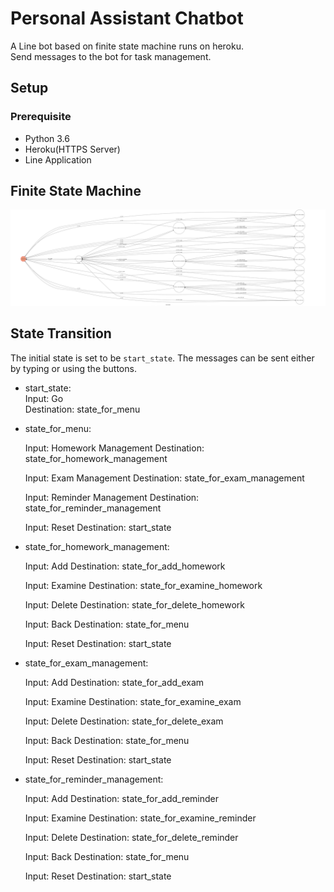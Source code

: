 # Personal Assistant Chatbot
A Line bot based on finite state machine runs on heroku.<br>
Send messages to the bot for task management.<br>

## Setup
### Prerequisite
* Python 3.6
* Heroku(HTTPS Server)
* Line Application

## Finite State Machine
![fsm](./fsm.png)

## State Transition
The initial state is set to be `start_state`.
The messages can be sent either by typing or using the buttons.

* start_state:<br>
        Input: Go<br>
        Destination: state_for_menu<br>
    
* state_for_menu:

    Input: Homework Management
    Destination: state_for_homework_management
    
    Input: Exam Management
    Destination: state_for_exam_management
    
    Input: Reminder Management
    Destination: state_for_reminder_management

    Input: Reset
    Destination: start_state
    
* state_for_homework_management:

    Input: Add
    Destination: state_for_add_homework
    
    Input: Examine
    Destination: state_for_examine_homework
    
    Input: Delete
    Destination: state_for_delete_homework
    
    Input: Back
    Destination: state_for_menu
    
    Input: Reset
    Destination: start_state
    
* state_for_exam_management:

    Input: Add
    Destination: state_for_add_exam
    
    Input: Examine
    Destination: state_for_examine_exam
    
    Input: Delete
    Destination: state_for_delete_exam
    
    Input: Back
    Destination: state_for_menu
    
    Input: Reset
    Destination: start_state
    
* state_for_reminder_management:

    Input: Add
    Destination: state_for_add_reminder
    
    Input: Examine
    Destination: state_for_examine_reminder
    
    Input: Delete
    Destination: state_for_delete_reminder
    
    Input: Back
    Destination: state_for_menu
    
    Input: Reset
    Destination: start_state    